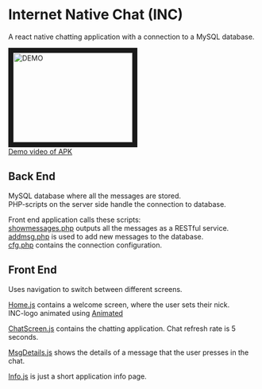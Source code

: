 
# Internet Native Chat (INC)

A react native chatting application with a connection to a MySQL database.

<a href="https://youtu.be/5lX1Vs0KVbw" target="_blank"><img src="https://img.youtube.com/vi/5lX1Vs0KVbw/default.jpg/" alt="DEMO" width="240" height="180" border="10" /></a><br> [Demo video of APK](https://youtu.be/5lX1Vs0KVbw)

## Back End

MySQL database where all the messages are stored.    
PHP-scripts on the server side handle the connection to database.

Front end application calls these scripts:    
[showmessages.php](https://github.com/matiasraisanen/Internet-Native-Chat/blob/master/php_scripts/showmessages.php) outputs all the messages as a RESTful service.    
[addmsg.php](https://github.com/matiasraisanen/Internet-Native-Chat/blob/master/php_scripts/addmsg.php) is used to add new messages to the database.    
[cfg.php](https://github.com/matiasraisanen/Internet-Native-Chat/blob/master/php_scripts/cfg.php) contains the connection configuration.



## Front End

Uses navigation to switch between different screens.

[Home.js](https://github.com/matiasraisanen/Internet-Native-Chat/blob/master/Home.js) contains a welcome screen, where the user sets their nick.    
INC-logo animated using [Animated](https://facebook.github.io/react-native/docs/animations.html)

[ChatScreen.js](https://github.com/matiasraisanen/Internet-Native-Chat/blob/master/ChatScreen.js) contains the chatting application. Chat refresh rate is 5 seconds.

[MsgDetails.js](https://github.com/matiasraisanen/Internet-Native-Chat/blob/master/MsgDetails.js) shows the details of a message that the user presses in the chat.

[Info.js](https://github.com/matiasraisanen/Internet-Native-Chat/blob/master/Info.js) is just a short application info page.

